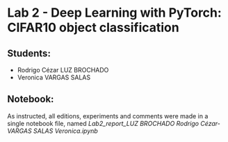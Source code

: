# Lab 2 - Deep Learning with PyTorch: CIFAR10 object classification

## Students:

* Rodrigo Cézar LUZ BROCHADO
* Veronica VARGAS SALAS

## Notebook:

As instructed, all editions, experiments and comments were made in a single notebook file, named *Lab2_report_LUZ BROCHADO Rodrigo Cézar-VARGAS SALAS Veronica.ipynb*

